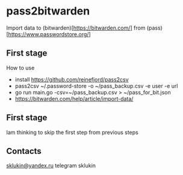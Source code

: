 # pass2bitwarden
Import data to (bitwarden)[https://bitwarden.com/] from (pass)[https://www.passwordstore.org/]

## First stage

How to use
- install https://github.com/reinefjord/pass2csv
- pass2csv ~/.password-store -o ~/pass_backup.csv -e user -e url
- go run main.go -csv=~/pass_backup.csv > ~/pass_for_bit.json
- https://bitwarden.com/help/article/import-data/

## First stage
Iam thinking to skip the first step from previous steps

## Contacts
sklukin@yandex.ru
telegram sklukin



